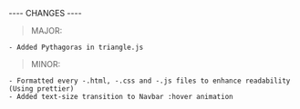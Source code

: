 ---- CHANGES ----

> MAJOR:

    - Added Pythagoras in triangle.js

> MINOR:

    - Formatted every -.html, -.css and -.js files to enhance readability (Using prettier)
    - Added text-size transition to Navbar :hover animation
